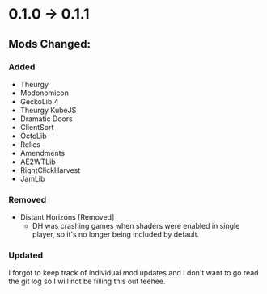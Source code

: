 # 0.1.0 -> 0.1.1

## Mods Changed:

### Added

- Theurgy
- Modonomicon
- GeckoLib 4
- Theurgy KubeJS
- Dramatic Doors
- ClientSort
- OctoLib
- Relics
- Amendments
- AE2WTLib
- RightClickHarvest
- JamLib

### Removed

- Distant Horizons [Removed]
  - DH was crashing games when shaders were enabled in single player, so it's no longer being included by default.

### Updated

I forgot to keep track of individual mod updates and I don't want to go read the git log so I will not be filling this out teehee.
